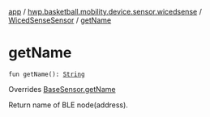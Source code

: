 [app](../../index.md) / [hwp.basketball.mobility.device.sensor.wicedsense](../index.md) / [WicedSenseSensor](index.md) / [getName](.)

# getName

`fun getName(): `[`String`](https://kotlinlang.org/api/latest/jvm/stdlib/kotlin/-string/index.html)

Overrides [BaseSensor.getName](../../hwp.basketball.mobility.device.sensor/-base-sensor/get-name.md)

Return name of BLE node(address).

